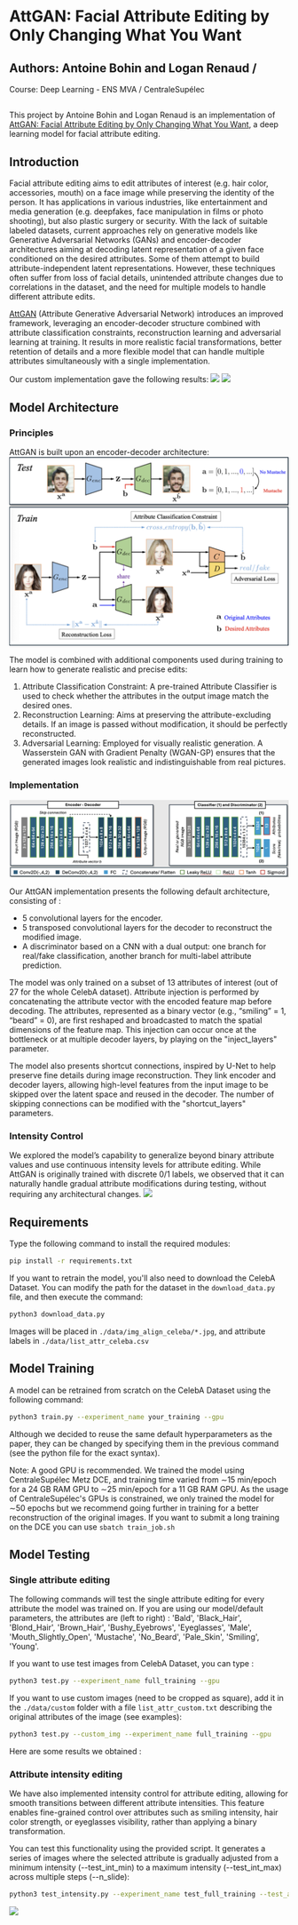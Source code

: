 # AttGAN: Facial Attribute Editing by Only Changing What You Want
## Authors: Antoine Bohin and Logan Renaud /
Course: Deep Learning - ENS MVA / CentraleSupélec
## 
This project by Antoine Bohin and Logan Renaud is an implementation of [AttGAN: Facial Attribute Editing by Only Changing What You Want](https://arxiv.org/abs/1711.10678), a deep learning model for facial attribute editing. 

## Introduction
Facial attribute editing aims to edit attributes of interest (e.g. hair color, accessories, mouth) on a face image while preserving the identity of the person. It has applications in various industries, like entertainment and media generation (e.g. deepfakes, face manipulation in films or photo shooting), but also plastic surgery or security. 
With the lack of suitable labeled datasets, current approaches rely on generative models like Generative Adversarial Networks (GANs) and encoder-decoder architectures aiming at decoding latent representation of a given face conditioned on the desired attributes. Some of them attempt to build attribute-independent latent representations. However, these techniques often suffer from loss of facial details, unintended attribute changes due to correlations in the dataset, and the need for multiple models to handle different attribute edits.

[AttGAN](https://arxiv.org/abs/1711.10678) (Attribute Generative Adversarial Network) introduces an improved framework, leveraging an encoder-decoder structure combined with attribute classification constraints, reconstruction learning and adversarial learning at training. It results in more realistic facial transformations, better retention of details and a more flexible model that can handle multiple attributes simultaneously with a single implementation.

Our custom implementation gave the following results:
![](batch_examples_1.png)
![](batch_examples_2.png)

## Model Architecture

### Principles

AttGAN is built upon an encoder-decoder architecture:
![](images/model_overview.png)

The model is combined with additional components used during training to learn how to generate realistic and precise edits: 
1) Attribute Classification Constraint: A pre-trained Attribute Classifier is used to check whether the attributes in the output image match the desired ones.
2) Reconstruction Learning: Aims at preserving the attribute-excluding details. If an image is passed without modification, it should be perfectly reconstructed.
3) Adversarial Learning: Employed for visually realistic generation. A Wasserstein GAN with Gradient Penalty (WGAN-GP) ensures that the generated images look realistic and indistinguishable from real pictures.

### Implementation

![](images/architecture.png)

Our AttGAN implementation presents the following default architecture, consisting of :
- 5 convolutional layers for the encoder.
- 5 transposed convolutional layers	for the decoder to reconstruct the modified image.
- A discriminator based on a CNN with a dual output: one branch for real/fake classification, another branch for multi-label attribute prediction.

The model was only trained on a subset of 13 attributes of interest (out of 27 for the whole CelebA dataset). Attribute injection is performed by concatenating the attribute vector with the encoded feature map before decoding. The attributes, represented as a binary vector (e.g., “smiling” = 1, “beard” = 0), are first reshaped and broadcasted to match the spatial dimensions of the feature map. This injection can occur once at the bottleneck or at multiple decoder layers, by playing on the "inject_layers" parameter.

The model also presents shortcut connections, inspired by U-Net to help preserve fine details during image reconstruction. They link encoder and decoder layers, allowing high-level features from the input image to be skipped over the latent space and reused in the decoder. The number of skipping connections can be modified with the "shortcut_layers" parameters.

### Intensity Control
We explored the model’s capability to generalize beyond binary attribute values and use continuous intensity levels for attribute editing. While AttGAN is originally trained with discrete 0/1 labels, we observed that it can naturally handle gradual attribute modifications during testing, without requiring any architectural changes.
![](intensity_batch_example_1.png)

## Requirements

Type the following command to install the required modules:
```bash
pip install -r requirements.txt
```

If you want to retrain the model, you'll also need to download the CelebA Dataset. You can modify the path for the dataset in the `download_data.py` file, and then execute the command:
```bash
python3 download_data.py
```
Images will be placed in `./data/img_align_celeba/*.jpg`, and attribute labels in `./data/list_attr_celeba.csv`

## Model Training

A model can be retrained from scratch on the CelebA Dataset using the following command:
```bash
python3 train.py --experiment_name your_training --gpu
```
Although we decided to reuse the same default hyperparameters as the paper, they can be changed by specifying them in the previous command (see the python file for the exact syntax).

Note: A good GPU is recommended. We trained the model using CentraleSupélec Metz DCE, and training time varied from ∼15 min/epoch for a 24 GB RAM GPU to ∼25 min/epoch for a 11 GB RAM GPU. As the usage of CentraleSupélec's GPUs is constrained, we only trained the model for ∼50 epochs but we recommend going further in training for a better reconstruction of the original images. If you want to submit a long training on the DCE you can use `sbatch train_job.sh`

## Model Testing

### Single attribute editing

The following commands will test the single attribute editing for every attribute the model was trained on. If you are using our model/default parameters, the attributes are (left to right) : 
'Bald', 'Black_Hair', 'Blond_Hair', 'Brown_Hair', 'Bushy_Eyebrows', 'Eyeglasses', 'Male', 'Mouth_Slightly_Open', 'Mustache', 'No_Beard', 'Pale_Skin', 'Smiling', 'Young'.

If you want to use test images from CelebA Dataset, you can type :
 ```bash
python3 test.py --experiment_name full_training --gpu
```

If you want to use custom images (need to be cropped as square), add it in the `./data/custom` folder with a file `list_attr_custom.txt` describing the original attributes of the image (see examples):
 ```bash
python3 test.py --custom_img --experiment_name full_training --gpu
```

Here are some results we obtained :

### Attribute intensity editing

We have also implemented intensity control for attribute editing, allowing for smooth transitions between different attribute intensities. This feature enables fine-grained control over attributes such as smiling intensity, hair color strength, or eyeglasses visibility, rather than applying a binary transformation.

You can test this functionality using the provided script. It generates a series of images where the selected attribute is gradually adjusted from a minimum intensity (--test_int_min) to a maximum intensity (--test_int_max) across multiple steps (--n_slide):
 ```bash
python3 test_intensity.py --experiment_name test_full_training --test_att Male --gpu
```

![](intensity_batch_example_2.png)

